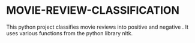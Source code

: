 # MOVIE-REVIEW-CLASSIFICATION
This python project classifies movie reviews into positive and negative . It uses various functions from the python library nltk.
